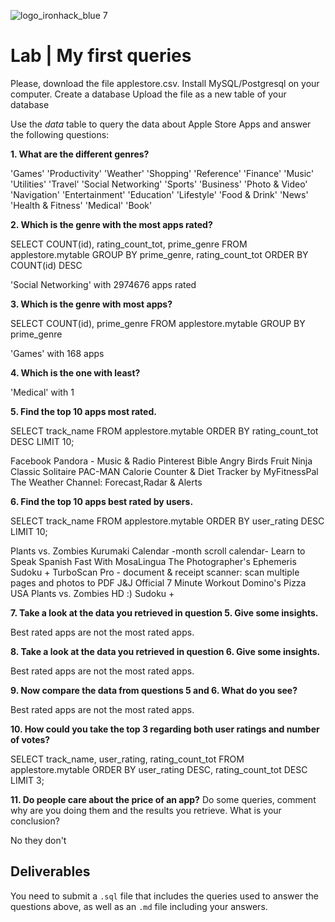 ![logo_ironhack_blue 7](https://user-images.githubusercontent.com/23629340/40541063-a07a0a8a-601a-11e8-91b5-2f13e4e6b441.png)
# Lab | My first queries

Please, download the file applestore.csv.
Install MySQL/Postgresql on your computer.
Create a database
Upload the file as a new table of your database

Use the *data* table to query the data about Apple Store Apps and answer the following questions: 

**1. What are the different genres?**

'Games'
'Productivity'
'Weather'
'Shopping'
'Reference'
'Finance'
'Music'
'Utilities'
'Travel'
'Social Networking'
'Sports'
'Business'
'Photo & Video'
'Navigation'
'Entertainment'
'Education'
'Lifestyle'
'Food & Drink'
'News'
'Health & Fitness'
'Medical'
'Book'


**2. Which is the genre with the most apps rated?**

SELECT COUNT(id), rating_count_tot, prime_genre FROM applestore.mytable
GROUP BY prime_genre, rating_count_tot
ORDER BY COUNT(id) DESC

'Social Networking' with 2974676 apps rated

**3. Which is the genre with most apps?**

SELECT COUNT(id), prime_genre FROM applestore.mytable
GROUP BY prime_genre

'Games' with 168 apps

**4. Which is the one with least?**

'Medical' with 1

**5. Find the top 10 apps most rated.**

SELECT track_name FROM applestore.mytable
ORDER BY rating_count_tot DESC
LIMIT 10;

Facebook
Pandora - Music & Radio
Pinterest
Bible
Angry Birds
Fruit Ninja Classic
Solitaire
PAC-MAN
Calorie Counter & Diet Tracker by MyFitnessPal
The Weather Channel: Forecast,Radar & Alerts

**6. Find the top 10 apps best rated by users.**

SELECT track_name FROM applestore.mytable
ORDER BY user_rating DESC
LIMIT 10;

Plants vs. Zombies
Kurumaki Calendar -month scroll calendar-
Learn to Speak Spanish Fast With MosaLingua
The Photographer's Ephemeris
Sudoku +
TurboScan Pro - document & receipt scanner: scan multiple pages and photos to PDF
J&J Official 7 Minute Workout
Domino's Pizza USA
Plants vs. Zombies HD
:) Sudoku +

**7. Take a look at the data you retrieved in question 5. Give some insights.**

Best rated apps are not the most rated apps.

**8. Take a look at the data you retrieved in question 6. Give some insights.**

Best rated apps are not the most rated apps.

**9. Now compare the data from questions 5 and 6. What do you see?**

Best rated apps are not the most rated apps.

**10. How could you take the top 3 regarding both user ratings and number of votes?**

SELECT track_name, user_rating, rating_count_tot FROM applestore.mytable
ORDER BY user_rating DESC, rating_count_tot DESC
LIMIT 3;

**11. Do people care about the price of an app?** Do some queries, comment why are you doing them and the results you retrieve. What is your conclusion?

No they don't

## Deliverables 
You need to submit a `.sql` file that includes the queries used to answer the questions above, as well as an `.md` file including your answers. 
